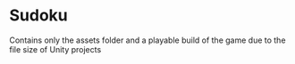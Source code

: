 # Sudoku

Contains only the assets folder and a playable build of the game due to the
file size of Unity projects
